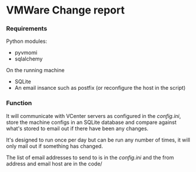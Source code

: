 # VMWare Change report

### Requirements

Python modules:

- pyvmomi
- sqlalchemy

On the running machine

- SQLite
- An email insance such as postfix (or reconfigure the host in the script)

### Function

It will communicate with VCenter servers as configured in the *config.ini*, store the machine configs in an SQLite database and compare against what's stored to email out if there have been any changes.

It's designed to run once per day but can be run any number of times, it will only mail out if something has changed.

The list of email addresses to send to is in the *config.ini* and the from address and email host are in the code/ 